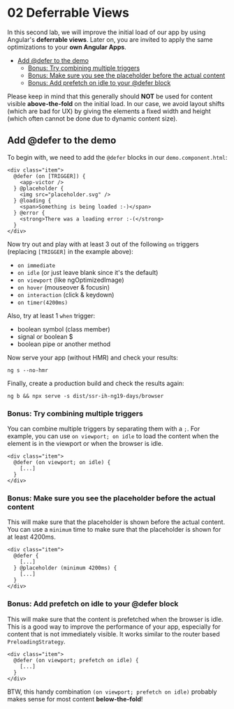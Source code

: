 # 02 Deferrable Views

In this second lab, we will improve the initial load of our app by using Angular's **deferrable views**. Later on, you are invited to apply the same optimizations to your **own Angular Apps**.


<!-- TOC -->
* [Add @defer to the demo](#add-defer-to-the-demo)
  * [Bonus: Try combining multiple triggers](#bonus-try-combining-multiple-triggers)
  * [Bonus: Make sure you see the placeholder before the actual content](#bonus-make-sure-you-see-the-placeholder-before-the-actual-content)
  * [Bonus: Add prefetch on idle to your @defer block](#bonus-add-prefetch-on-idle-to-your-defer-block)
<!-- TOC -->

Please keep in mind that this generally should **NOT** be used for content visible **above-the-fold** on the initial load. In our case, we avoid layout shifts (which are bad for UX) by giving the elements a fixed width and height (which often cannot be done due to dynamic content size).

## Add @defer to the demo

To begin with, we need to add the `@defer` blocks in our `demo.component.html`:

```angular2html
<div class="item">
  @defer (on [TRIGGER]) {
    <app-victor />
  } @placeholder {
    <img src="placeholder.svg" />
  } @loading {
    <span>Something is being loaded :-)</span>
  } @error {
    <strong>There was a loading error :-(</strong>
  }
</div>
```

Now try out and play with at least 3 out of the following `on` triggers (replacing `[TRIGGER]` in the example above):

* `on immediate`
* `on idle` (or just leave blank since it's the default)
* `on viewport` (like ngOptimizedImage)
* `on hover` (mouseover & focusin)
* `on interaction` (click & keydown)
* `on timer(4200ms)`

Also, try at least 1 `when` trigger:

* boolean symbol (class member)
* signal<boolean> or boolean $
* boolean pipe or another method

Now serve your app (without HMR) and check your results:

```shell
ng s --no-hmr
```

Finally, create a production build and check the results again:

```shell
ng b && npx serve -s dist/ssr-ih-ng19-days/browser
```

### Bonus: Try combining multiple triggers

You can combine multiple triggers by separating them with a `;`. For example, you can use `on viewport; on idle` to load the content when the element is in the viewport or when the browser is idle.

```angular2html
<div class="item">
  @defer (on viewport; on idle) {
    [...]
  }
</div>
```

### Bonus: Make sure you see the placeholder before the actual content

This will make sure that the placeholder is shown before the actual content. You can use a `minimum` time to make sure that the placeholder is shown for at least 4200ms.

```angular2html
<div class="item">
  @defer {
    [...]
  } @placeholder (minimum 4200ms) {
    [...]
  }
</div>
```

### Bonus: Add prefetch on idle to your @defer block
 
This will make sure that the content is prefetched when the browser is idle. This is a good way to improve the performance of your app, especially for content that is not immediately visible. It works similar to the router based `PreloadingStrategy`.

```angular2html
<div class="item">
  @defer (on viewport; prefetch on idle) {
    [...]
  }
</div>
```

BTW, this handy combination `(on viewport; prefetch on idle)` probably makes sense for most content **below-the-fold**!
